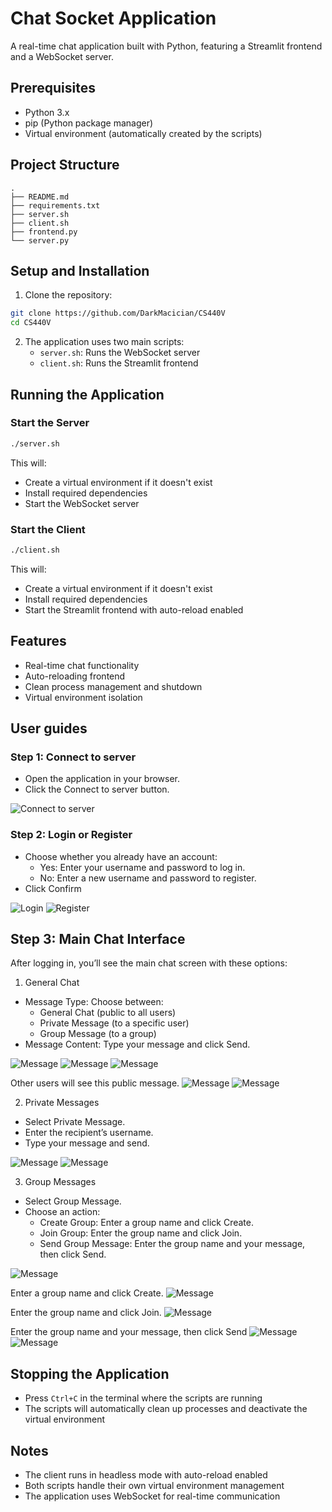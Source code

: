 # Chat Socket Application

A real-time chat application built with Python, featuring a Streamlit frontend and a WebSocket server.

## Prerequisites

- Python 3.x
- pip (Python package manager)
- Virtual environment (automatically created by the scripts)

## Project Structure

```
.
├── README.md
├── requirements.txt
├── server.sh
├── client.sh
├── frontend.py
└── server.py
```

## Setup and Installation

1. Clone the repository:
```bash
git clone https://github.com/DarkMacician/CS440V
cd CS440V
```

2. The application uses two main scripts:
   - `server.sh`: Runs the WebSocket server
   - `client.sh`: Runs the Streamlit frontend

## Running the Application

### Start the Server

```bash
./server.sh
```

This will:
- Create a virtual environment if it doesn't exist
- Install required dependencies
- Start the WebSocket server

### Start the Client

```bash
./client.sh
```

This will:
- Create a virtual environment if it doesn't exist
- Install required dependencies
- Start the Streamlit frontend with auto-reload enabled

## Features

- Real-time chat functionality
- Auto-reloading frontend
- Clean process management and shutdown
- Virtual environment isolation

## User guides
### Step 1: Connect to server
- Open the application in your browser.
- Click the Connect to server button.

![Connect to server](images/1.png)

### Step 2: Login or Register
- Choose whether you already have an account:
   - Yes: Enter your username and password to log in.
   - No: Enter a new username and password to register.
- Click Confirm

![Login](images/2.png)
![Register](images/3.png)

## Step 3: Main Chat Interface
After logging in, you’ll see the main chat screen with these options:
1. General Chat
- Message Type: Choose between:
   - General Chat (public to all users)
   - Private Message (to a specific user)
   - Group Message (to a group)
- Message Content: Type your message and click Send.

![Message](images/4.png)
![Message](images/6.png)
![Message](images/7.png)

Other users will see this public message.
![Message](images/8.png)
![Message](images/9.png)

2. Private Messages
- Select Private Message.
- Enter the recipient’s username.
- Type your message and send.

![Message](images/10.png)
![Message](images/11.png)

3. Group Messages
- Select Group Message.
- Choose an action:
   - Create Group: Enter a group name and click Create.
   - Join Group: Enter the group name and click Join.
   - Send Group Message: Enter the group name and your message, then click Send.

![Message](images/12.png)

Enter a group name and click Create.
![Message](images/13.png)

Enter the group name and click Join.
![Message](images/14.png)

Enter the group name and your message, then click Send
![Message](images/15.png)
![Message](images/16.png)


## Stopping the Application

- Press `Ctrl+C` in the terminal where the scripts are running
- The scripts will automatically clean up processes and deactivate the virtual environment

## Notes

- The client runs in headless mode with auto-reload enabled
- Both scripts handle their own virtual environment management
- The application uses WebSocket for real-time communication 

